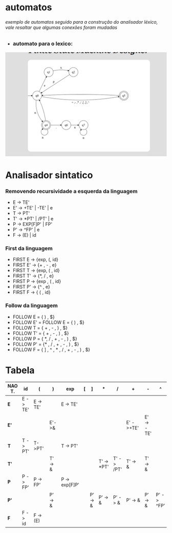 
# automatos
###### exemplo de automatos seguido para a construção do analisador léxico, vale resaltar que algumas conexões foram mudadas

* ### automato para o lexico:
!["automato"](./assets/automatoLexico.png)

# Analisador sintatico

### Removendo recursividade a esquerda da linguagem
* E  -> TE'
* E' -> +TE' | -TE' | e
* T  -> PT'
* T' -> *PT' | /PT' | e
* P  -> EXP[F]P' | FP'
* P' -> ^FP' | e
* F  -> (E) | id


### First da linguagem

* FIRST E -> {exp, (, id}
* FIRST E' -> {+ , - , e}
* FIRST T -> {exp, ( , id}
* FIRST T' -> {*, / , e} 
* FIRST P -> {exp , ( , id}
* FIRST P' -> {^ , e}
* FIRST F -> { ( , id}

### Follow da linguagem

* FOLLOW E = { ) , $}
* FOLLOW E' = FOLLOW E  = { ) , $}
* FOLLOW T = { + , - , ) , $}
* FOLLOW T' = { + , - , ) , $}
* FOLLOW P = { *, / , + , - , ) , $}
* FOLLOW P' = {* , / , + , - , ) , $}
* FOLLOW F = { ] , ^ , * , / , + , - , ) , $}

# Tabela

| NAO T. | id | ( | ) | exp | [ | ] | * | / | + | - | ^ | $ |
| --- | --- | --- | ---- | --- | --- | --- | ---| ---| --- | --- | --- | --- |
| **E** | E -> TE' | E -> TE'| | E -> TE'| | | | | | | | |
| **E'** | | | E'->&| | | | | | E' ->+TE'| E'-> -TE'| | E'->&|
| **T** | T -> PT' |T->PT'|| T -> PT'| | | | | | | | |
| **T'** | | | T' -> &| | | | T' -> *PT' | T' -> /PT'|T' -> &| T' -> &| |T' -> &|
| **P** | P -> FP' |P -> FP' | |P -> exp[F]P' | | | | | | | | |
| **P'** | | |P' -> & | | | P' -> &|P' -> & |P' -> & |P' -> & |P' -> & | P' -> ^FP' | P' -> &|
| **F** |  F -> id |F -> (E) | | | | | | || | | | |